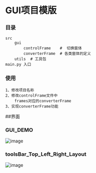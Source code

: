 # GUI项目模版
### 目录
    src
        gui
            controlFrame    #  切换窗体
            converterFrame  # 各类窗体的定义
        utils  # 工具包
    main.py 入口

### 使用
    1、修改项目名称
    2、修改controlFrame文件中
        frames对应的converterFrame
    3、实现converterFrame功能

##界面
### GUI_DEMO
![image](https://github.com/tkUIDemo/blob/master/img/chiocesNote.png)
### toolsBar_Top_Left_Right_Layout
![image](https://github.com/tkUIDemo/blob/master/img/top_left_right.png)